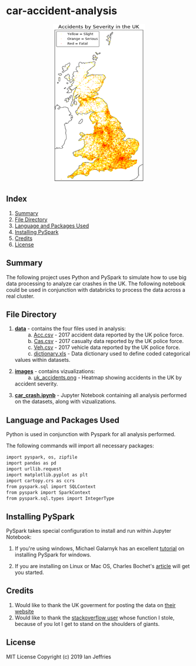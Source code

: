 # car-accident-analysis

<p align="center">
<img src="https://github.com/ianjeffries/car-accident-analysis/blob/master/images/uk_accidents.png" alt="Map of Accidents in the UK" width="250" height="430">
</p>

## Index 
1. [Summary](https://github.com/ianjeffries/car-accident-analysis#summary)
2. [File Directory](https://github.com/ianjeffries/car-accident-analysis#file-directory)
3. [Language and Packages Used](https://github.com/ianjeffries/car-accident-analysis#language-and-packages-used)
4. [Installing PySpark](https://github.com/ianjeffries/car-accident-analysis#installing-pyspark)
4. [Credits](https://github.com/ianjeffries/car-accident-analysis#credits)
5. [License](https://github.com/ianjeffries/car-accident-analysis#license)

## Summary 
The following project uses Python and PySpark to simulate how to use big data processing to analyze car crashes in the UK. The following notebook could be used in conjunction with databricks to process the data across a real cluster. 

## File Directory

1. [**data**](https://github.com/ianjeffries/car-accident-analysis/tree/master/data) - contains the four files used in analysis:  
  &nbsp;&nbsp;&nbsp;&nbsp;&nbsp;&nbsp;&nbsp;&nbsp;&nbsp;a. [Acc.csv](https://github.com/ianjeffries/car-accident-analysis/blob/master/data/Acc.csv) - 2017 accident data reported by the UK police force.  
  &nbsp;&nbsp;&nbsp;&nbsp;&nbsp;&nbsp;&nbsp;&nbsp;&nbsp;b. [Cas.csv](https://github.com/ianjeffries/car-accident-analysis/blob/master/data/Cas.csv) - 2017 casualty data reported by the UK police force.   
  &nbsp;&nbsp;&nbsp;&nbsp;&nbsp;&nbsp;&nbsp;&nbsp;&nbsp;c. [Veh.csv](https://github.com/ianjeffries/car-accident-analysis/blob/master/data/Veh.csv) - 2017 vehicle data reported by the UK police force.   
    &nbsp;&nbsp;&nbsp;&nbsp;&nbsp;&nbsp;&nbsp;&nbsp;&nbsp;c. [dictionary.xls](https://github.com/ianjeffries/car-accident-analysis/blob/master/data/dictionary.xls) - Data dictionary used to define coded categorical values within datasets.
     
2. [**images**](https://github.com/ianjeffries/car-accident-analysis/tree/master/images) - contains vizualizations:  
  &nbsp;&nbsp;&nbsp;&nbsp;&nbsp;&nbsp;&nbsp;&nbsp;&nbsp;a. [uk_accidents.png](https://github.com/ianjeffries/car-accident-analysis/blob/master/images/uk_accidents.png) - Heatmap showing accidents in the UK by accident severity.  
  
3. [**car_crash.ipynb**](https://github.com/ianjeffries/car-accident-analysis/blob/master/car_crash.ipynb) - Jupyter Notebook containing all analysis performed on the datasets, along with vizualizations.  

## Language and Packages Used

Python is used in conjunction with Pyspark for all analysis performed. 

The following commands will import all necessary packages:
  
  ```
import pyspark, os, zipfile
import pandas as pd
import urllib.request
import matplotlib.pyplot as plt
import cartopy.crs as ccrs
from pyspark.sql import SQLContext
from pyspark import SparkContext
from pyspark.sql.types import IntegerType
```

## Installing PySpark

PySpark takes special configuration to install and run within Jupyter Notebook: 

1. If you're using windows, Michael Galarnyk has an excellent [tutorial](https://medium.com/@GalarnykMichael/install-spark-on-windows-pyspark-4498a5d8d66c) on installing PySpark for windows.

2. If you are installing on Linux or Mac OS, Charles Bochet's [article](https://blog.sicara.com/get-started-pyspark-jupyter-guide-tutorial-ae2fe84f594f) will get you started.

## Credits

1. Would like to thank the UK goverment for posting the data on [their website](https://data.gov.uk/dataset/cb7ae6f0-4be6-4935-9277-47e5ce24a11f/road-safety-data)  
2. Would like to thank the [stackoverflow user](https://stackoverflow.com/questions/39699107/spark-rdd-to-dataframe-python) whose function I stole, because of you lot I get to stand on the shoulders of giants. 

## License 

MIT License
Copyright (c) 2019 Ian Jeffries
